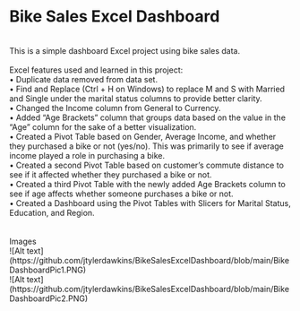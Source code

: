 # Bike Sales Excel Dashboard
<br>
This is a simple dashboard Excel project using bike sales data.
<br><br>
Excel features used and learned in this project:<br>
•	Duplicate data removed from data set.<br>
•	Find and Replace (Ctrl + H on Windows) to replace M and S with Married and Single under the marital status columns to provide better clarity.<br>
•	Changed the Income column from General to Currency.<br>
•	Added “Age Brackets” column that groups data based on the value in the “Age” column for the sake of a better visualization.<br>
•	Created a Pivot Table based on Gender, Average Income, and whether they purchased a bike or not (yes/no). This was primarily to see if average income played a role in purchasing a bike.<br>
•	Created a second Pivot Table based on customer’s commute distance to see if it affected whether they purchased a bike or not.<br>
•	Created a third Pivot Table with the newly added Age Brackets column to see if age affects whether someone purchases a bike or not.<br>
•	Created a Dashboard using the Pivot Tables with Slicers for Marital Status, Education, and Region.<br>
<br><br>
Images<br>
![Alt text](https://github.com/jtylerdawkins/BikeSalesExcelDashboard/blob/main/BikeDashboardPic1.PNG)<br>
![Alt text](https://github.com/jtylerdawkins/BikeSalesExcelDashboard/blob/main/BikeDashboardPic2.PNG)
